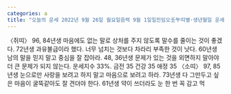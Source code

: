 ```yaml
---
categories: a
title: "오늘의 운세 2022년 9월 26일 월요일음력 9월 1일일진임오壬午띠별·생년월일 운세"
---
```

〈쥐띠〉 96, 84년생 마음에도 없는 말로 상처를 주지 않도록 말수를 줄이는 것이 좋겠다. 72년생 과유불급이라 했다. 너무 넘치는 것보다 차라리 부족한 것이 낫다. 60년생 남의 말을 믿지 말고 중심을 잘 잡아라. 48, 36년생 문제가 있는 것을 외면하지 말아야 더 큰 문제가 되지 않는다. 운세지수 33%. 금전 35 건강 35 애정 35 〈소띠〉 97, 85년생 눈으로만 사랑을 보려고 하지 말고 마음으로 보려고 하라. 73년생 다 그만두고 싶은 마음이 굴뚝같아도 잘 견뎌야 한다. 61년생 약이 쓰더라도 눈 한 번 꼭 감고 먹